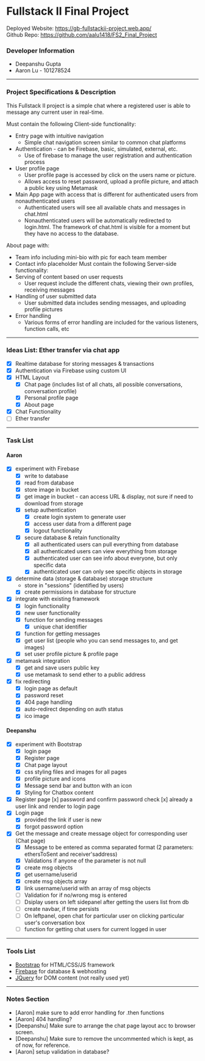 # Fullstack II Final Project
Deployed Website: https://gb-fullstackii-project.web.app/  
Github Repo: https://github.com/aalu1418/FS2_Final_Project

### Developer Information
- Deepanshu Gupta
- Aaron Lu - 101278524
---

### Project Specifications & Description
This Fullstack II project is a simple chat where a registered user is able to message any current user in real-time.

Must contain the following Client-side functionality:
- Entry page with intuitive navigation
  - Simple chat navigation screen similar to common chat platforms
- Authentication - can be Firebase, basic, simulated, external, etc.
  - Use of firebase to manage the user registration and authentication process
- User profile page
  - User profile page is accessed by click on the users name or picture.
  - Allows access to reset password, upload a profile picture, and attach a public key using Metamask
- Main App page with access that is different for authenticated users from nonauthenticated users
  - Authenticated users will see all available chats and messages in chat.html
  - Nonauthenticated users will be automatically redirected to login.html. The framework of chat.html is visible for a moment but they have no access to the database.

About page with:
- Team info including mini-bio with pic for each team member
- Contact info placeholder
Must contain the following Server-side functionality:
- Serving of content based on user requests
  - User request include the different chats, viewing their own profiles, receiving messages
- Handling of user submitted data
  - User submitted data includes sending messages, and uploading profile pictures
- Error handling
  - Various forms of error handling are included for the various listeners, function calls, etc
---

### Ideas List: Ether transfer via chat app
- [x] Realtime database for storing messages & transactions
- [x] Authentication via Firebase using custom UI
- [x] HTML Layout
  - [x] Chat page (includes list of all chats, all possible conversations, conversation profile)
  - [x] Personal profile page
  - [x] About page
- [x] Chat Functionality
- [ ] Ether transfer
---

### Task List
#### Aaron
- [x] experiment with Firebase
  - [x] write to database
  - [x] read from database
  - [x] store image in bucket
  - [x] get image in bucket - can access URL & display, not sure if need to download from storage
  - [x] setup authentication
    - [x] create login system to generate user
    - [x] access user data from a different page
    - [x] logout functionality
  - [x] secure database & retain functionality
    - [x] all authenticated users can pull everything from database
    - [x] all authenticated users can view everything from storage
    - [x] authenticated user can see info about everyone, but only specific data
    - [x] authenticated user can only see specific objects in storage
- [x] determine data (storage & database) storage structure
  - store in "sessions" (identified by users)
  - [x] create permissions in database for structure
- [x] integrate with existing framework
  - [x] login functionality
  - [x] new user functionality
  - [x] function for sending messages
    - [x] unique chat identifier
  - [x] function for getting messages
  - [x] get user list (people who you can send messages to, and get images)
  - [x] set user profile picture & profile page
- [x] metamask integration
  - [x] get and save users public key
  - [x] use metamask to send ether to a public address
- [x] fix redirecting
  - [x] login page as default
  - [x] password reset
  - [x] 404 page handling
  - [x] auto-redirect depending on auth status
  - [x] ico image

#### Deepanshu
- [x] experiment with Bootstrap
  - [x] login page
  - [x] Register page
  - [x] Chat page layout
  - [x] css styling files and images for all pages
  - [x] profile picture and icons
  - [x] Message send bar and button with an icon
  - [x] Styling for Chatbox content
- [x] Register page
    [x] password and confirm password check
    [x] already a user link and render to login page
- [x] Login page
  - [x] provided the link if user is new
  - [x] forgot password option
- [x] Get the message and create message object for corresponding user (Chat page)
  - [x] Message to be entered as comma separated format (2 parameters: ethersToSent and receiver'saddress)
  - [x] Validations if anyone of the parameter is not null
  - [x] create msg objects
  - [x] get username/userid
  - [x] create msg objects array
  - [x] link username/userid with an array of msg objects
  - [ ] Validation for if no/wrong msg is entered
  - [ ] Dsiplay users on left sidepanel after getting the users list from db
  - [ ] create navbar, if time persists
  - [ ] On leftpanel, open chat for particular user on clicking particular user's conversation box
  - [ ] function for getting chat users for current logged in user

---

### Tools List
- [Bootstrap](https://getbootstrap.com/) for HTML/CSS/JS framework
- [Firebase](https://firebase.google.com/) for database & webhosting
- [JQuery](https://jquery.com/) for DOM content (not really used yet)
---

### Notes Section
- [Aaron] make sure to add error handling for .then functions
- [Aaron] 404 handling?
- [Deepanshu] Make sure to arrange the chat page layout acc to browser screen.
- [Deepanshu] Make sure to remove the uncommented which is kept, as of now, for reference.
- [Aaron] setup validation in database?
